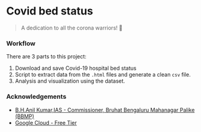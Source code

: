 # Covid bed status

> A dedication to all the corona warriors! 🙏


### Workflow
There are 3 parts to this project:
1. Download and save Covid-19 hospital bed status
2. Script to extract data from the `.html` files and generate a clean `csv` file.
3. Analysis and visualization using the dataset.


### Acknowledgements
- [B.H.Anil Kumar,IAS - Commissioner, Bruhat Bengaluru Mahanagar Palike (BBMP)](https://twitter.com/BBMPCOMM/status/1282714883029491713)
- [Google Cloud - Free Tier](https://cloud.google.com/free)
